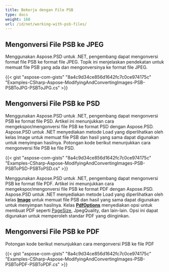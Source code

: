 ```yaml
---
title: Bekerja dengan File PSB
type: docs
weight: 160
url: /id/net/working-with-psb-files/
---
```



## **Mengonversi File PSB ke JPEG**
Menggunakan Aspose.PSD untuk .NET, pengembang dapat mengonversi format file PSB ke format file JPEG. Topik ini menjelaskan pendekatan untuk memuat file PSB yang ada dan mengonversinya ke format file JPEG.


{{< gist "aspose-com-gists" "8a4c9d34ce856d1642fc7c0ce974175c" "Examples-CSharp-Aspose-ModifyingAndConvertingImages-PSB-PSBToJPG-PSBToJPG.cs" >}}

## **Mengonversi File PSB ke PSD**
Menggunakan Aspose.PSD untuk .NET, pengembang dapat mengonversi PSB ke format file PSD. Artikel ini menunjukkan cara mengekspor/mengonversi file PSB ke format PSD dengan Aspose.PSD. Aspose.PSD untuk .NET menyediakan metode Load yang diperlihatkan oleh kelas Image untuk memuat file PSB dan hasil yang sama dapat digunakan untuk menyimpan hasilnya. Potongan kode berikut menunjukkan cara mengonversi file PSB ke file PSD.


{{< gist "aspose-com-gists" "8a4c9d34ce856d1642fc7c0ce974175c" "Examples-CSharp-Aspose-ModifyingAndConvertingImages-PSB-PSBToPSD-PSBToPSD.cs" >}}

Menggunakan Aspose.PSD untuk .NET, pengembang dapat mengonversi PSB ke format file PDF. Artikel ini menunjukkan cara mengekspor/mengonversi file PSB ke format PDF dengan Aspose.PSD. Aspose.PSD untuk .NET menyediakan metode Load yang diperlihatkan oleh kelas [**Image**](https://reference.aspose.com/psd/net/aspose.psd/image) untuk memuat file PSB dan hasil yang sama dapat digunakan untuk menyimpan hasilnya. Kelas [**PdfOptions**](https://reference.aspose.com/psd/net/aspose.psd.imageoptions/pdfoptions) menyediakan opsi untuk membuat PDF seperti [PageSize](https://reference.aspose.com/psd/net/aspose.psd.imageoptions/pdfoptions/properties/pagesize), JpegQuality, dan lain-lain. Opsi ini dapat digunakan untuk memperoleh standar PDF yang diinginkan.
## **Mengonversi File PSB ke PDF**

Potongan kode berikut menunjukkan cara mengonversi PSB ke file PDF

{{< gist "aspose-com-gists" "8a4c9d34ce856d1642fc7c0ce974175c" "Examples-CSharp-Aspose-ModifyingAndConvertingImages-PSB-PSBToPDF-PSBToPDF.cs" >}}
